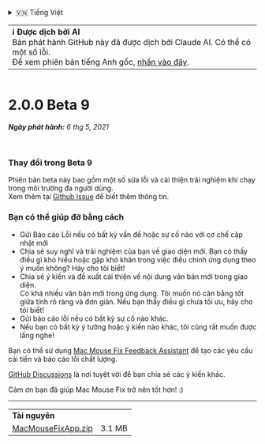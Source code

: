 <details>
<summary>🇻🇳 Tiếng Việt</summary>

[🇬🇧 English (GitHub)](https://github.com/noah-nuebling/mac-mouse-fix/releases/tag/2.0.0-Beta-9)\
[🇦🇩 Català](https://redirect.macmousefix.com/?target=mmf-release&tag=2.0.0-Beta-9&locale=ca)\
[🇩🇪 Deutsch](https://redirect.macmousefix.com/?target=mmf-release&tag=2.0.0-Beta-9&locale=de)\
[🇪🇸 Español](https://redirect.macmousefix.com/?target=mmf-release&tag=2.0.0-Beta-9&locale=es)\
[🇫🇷 Français](https://redirect.macmousefix.com/?target=mmf-release&tag=2.0.0-Beta-9&locale=fr)\
[🇮🇩 Indonesia](https://redirect.macmousefix.com/?target=mmf-release&tag=2.0.0-Beta-9&locale=id)\
[🇮🇹 Italiano](https://redirect.macmousefix.com/?target=mmf-release&tag=2.0.0-Beta-9&locale=it)\
[🇭🇺 Magyar](https://redirect.macmousefix.com/?target=mmf-release&tag=2.0.0-Beta-9&locale=hu)\
[🇳🇱 Nederlands](https://redirect.macmousefix.com/?target=mmf-release&tag=2.0.0-Beta-9&locale=nl)\
[🇵🇱 Polski](https://redirect.macmousefix.com/?target=mmf-release&tag=2.0.0-Beta-9&locale=pl)\
[🇧🇷 Português (Brasil)](https://redirect.macmousefix.com/?target=mmf-release&tag=2.0.0-Beta-9&locale=pt-BR)\
[🇵🇹 Português (Portugal)](https://redirect.macmousefix.com/?target=mmf-release&tag=2.0.0-Beta-9&locale=pt-PT)\
[🇷🇴 Română](https://redirect.macmousefix.com/?target=mmf-release&tag=2.0.0-Beta-9&locale=ro)\
[🇸🇪 Svenska](https://redirect.macmousefix.com/?target=mmf-release&tag=2.0.0-Beta-9&locale=sv)\
**🇻🇳 Tiếng Việt**\
[🇹🇷 Türkçe](https://redirect.macmousefix.com/?target=mmf-release&tag=2.0.0-Beta-9&locale=tr)\
[🇨🇿 Čeština](https://redirect.macmousefix.com/?target=mmf-release&tag=2.0.0-Beta-9&locale=cs)\
[🇬🇷 Ελληνικά](https://redirect.macmousefix.com/?target=mmf-release&tag=2.0.0-Beta-9&locale=el)\
[🇷🇺 Русский](https://redirect.macmousefix.com/?target=mmf-release&tag=2.0.0-Beta-9&locale=ru)\
[🇺🇦 Українська](https://redirect.macmousefix.com/?target=mmf-release&tag=2.0.0-Beta-9&locale=uk)\
[🇮🇱 עברית](https://redirect.macmousefix.com/?target=mmf-release&tag=2.0.0-Beta-9&locale=he)\
[🇸🇦 العربية](https://redirect.macmousefix.com/?target=mmf-release&tag=2.0.0-Beta-9&locale=ar)\
[🇮🇳 हिन्दी](https://redirect.macmousefix.com/?target=mmf-release&tag=2.0.0-Beta-9&locale=hi)\
[🇹🇭 ไทย](https://redirect.macmousefix.com/?target=mmf-release&tag=2.0.0-Beta-9&locale=th)\
[🇨🇳 中文 (简体)](https://redirect.macmousefix.com/?target=mmf-release&tag=2.0.0-Beta-9&locale=zh-Hans)\
[🇨🇳 中文 (繁體)](https://redirect.macmousefix.com/?target=mmf-release&tag=2.0.0-Beta-9&locale=zh-Hant)\
[🇭🇰 中文（香港)](https://redirect.macmousefix.com/?target=mmf-release&tag=2.0.0-Beta-9&locale=zh-HK)\
[🇯🇵 日本語](https://redirect.macmousefix.com/?target=mmf-release&tag=2.0.0-Beta-9&locale=ja)\
[🇰🇷 한국어](https://redirect.macmousefix.com/?target=mmf-release&tag=2.0.0-Beta-9&locale=ko)\
[Help translate Mac Mouse Fix to different languages!](https://github.com/noah-nuebling/mac-mouse-fix/discussions/731)
</details>
<table align=><td>
<b>ℹ️ Được dịch bởi AI</b><br>
Bản phát hành GitHub này đã được dịch bởi Claude AI. Có thể có một số lỗi.<br>
Để xem phiên bản tiếng Anh gốc, <a href="https://github.com/noah-nuebling/mac-mouse-fix/releases/tag/2.0.0-Beta-9">nhấn vào đây</a>.
</td></table>

<table></table>

# 2.0.0 Beta 9
***Ngày phát hành:** 6 thg 5, 2021*

<br>

### Thay đổi trong Beta 9

Phiên bản beta này bao gồm một số sửa lỗi và cải thiện trải nghiệm khi chạy trong môi trường đa người dùng. \
Xem thêm tại [Github Issue](https://github.com/noah-nuebling/mac-mouse-fix/issues/93) để biết thêm thông tin.

### Bạn có thể giúp đỡ bằng cách

- Gửi Báo cáo Lỗi nếu có bất kỳ vấn đề hoặc sự cố nào với cơ chế cập nhật mới
- Chia sẻ suy nghĩ và trải nghiệm của bạn về giao diện mới. Bạn có thấy điều gì khó hiểu hoặc gặp khó khăn trong việc điều chỉnh ứng dụng theo ý muốn không? Hãy cho tôi biết!
- Chia sẻ ý kiến và đề xuất cải thiện về nội dung văn bản mới trong giao diện.\
   Có khá nhiều văn bản mới trong ứng dụng. Tôi muốn nó cân bằng tốt giữa tính rõ ràng và đơn giản. Nếu bạn thấy điều gì chưa tối ưu, hãy cho tôi biết!
- Gửi báo cáo lỗi nếu có bất kỳ sự cố nào khác.
- Nếu bạn có bất kỳ ý tưởng hoặc ý kiến nào khác, tôi cũng rất muốn được lắng nghe!

Bạn có thể sử dụng [Mac Mouse Fix Feedback Assistant](https://github.com/noah-nuebling/mac-mouse-fix/issues/new/choose) để tạo các yêu cầu cải tiến và báo cáo lỗi chất lượng.

[GitHub Discussions](https://github.com/noah-nuebling/mac-mouse-fix/discussions/82) là nơi tuyệt vời để bạn chia sẻ các ý kiến khác.

Cảm ơn bạn đã giúp Mac Mouse Fix trở nên tốt hơn! :)

---

<table align="start">
<tr>
    <td colspan=2>
        <b>Tài nguyên</b>
    </td>
</tr>
<tr>
    <td><a href="https://github.com/noah-nuebling/mac-mouse-fix/releases/download/2.0.0-Beta-9/MacMouseFixApp.zip">MacMouseFixApp.zip</a></td>
    <td>3.1 MB</td>
</tr>
</table>